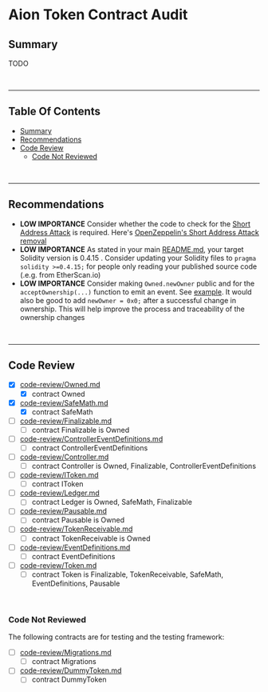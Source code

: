 # Aion Token Contract Audit

## Summary

TODO

<br />

<hr />

## Table Of Contents

* [Summary](#summary)
* [Recommendations](#recommendations)
* [Code Review](#code-review)
  * [Code Not Reviewed](#code-not-reviewed)

<br />

<hr />

## Recommendations

* **LOW IMPORTANCE** Consider whether the code to check for the [Short Address Attack](https://blog.coinfabrik.com/smart-contract-short-address-attack-mitigation-failure/)
  is required. Here's [OpenZeppelin's Short Address Attack removal](https://github.com/OpenZeppelin/zeppelin-solidity/commit/e33d9bb41be136f12bc734aef1aa6fffbf54fa40)
* **LOW IMPORTANCE** As stated in your main [README.md](../README.md), your target Solidity version is 0.4.15 . Consider updating your Solidity
  files to `pragma solidity >=0.4.15;` for people only reading your published source code (.e.g. from EtherScan.io)
* **LOW IMPORTANCE** Consider making `Owned.newOwner` public and for the `acceptOwnership(...)` function to emit an event.
  See [example](https://github.com/bokkypoobah/GimliTokenContractAudit/blob/master/sol/Ownable.sol#L6-L32). It would also be good to add
  `newOwner = 0x0;` after a successful change in ownership. This will help improve the process and traceability of the ownership changes

<br />

<hr />

## Code Review

* [x] [code-review/Owned.md](code-review/Owned.md)
  * [x] contract Owned 
* [x] [code-review/SafeMath.md](code-review/SafeMath.md)
  * [x] contract SafeMath 
* [ ] [code-review/Finalizable.md](code-review/Finalizable.md)
  * [ ] contract Finalizable is Owned 
* [ ] [code-review/ControllerEventDefinitions.md](code-review/ControllerEventDefinitions.md)
  * [ ] contract ControllerEventDefinitions 
* [ ] [code-review/Controller.md](code-review/Controller.md)
  * [ ] contract Controller is Owned, Finalizable, ControllerEventDefinitions 
* [ ] [code-review/IToken.md](code-review/IToken.md)
  * [ ] contract IToken 
* [ ] [code-review/Ledger.md](code-review/Ledger.md)
  * [ ] contract Ledger is Owned, SafeMath, Finalizable 
* [ ] [code-review/Pausable.md](code-review/Pausable.md)
  * [ ] contract Pausable is Owned 
* [ ] [code-review/TokenReceivable.md](code-review/TokenReceivable.md)
  * [ ] contract TokenReceivable is Owned 
* [ ] [code-review/EventDefinitions.md](code-review/EventDefinitions.md)
  * [ ] contract EventDefinitions 
* [ ] [code-review/Token.md](code-review/Token.md)
  * [ ] contract Token is Finalizable, TokenReceivable, SafeMath, EventDefinitions, Pausable 

<br />

### Code Not Reviewed

The following contracts are for testing and the testing framework:

* [ ] [code-review/Migrations.md](code-review/Migrations.md)
  * [ ] contract Migrations 
* [ ] [code-review/DummyToken.md](code-review/DummyToken.md)
  * [ ] contract DummyToken 
